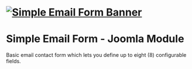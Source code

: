 # [![Simple Email Form Banner](docs/images/logo.png)](https://joomla.unlikelysource.org/)
# Simple Email Form - Joomla Module
Basic email contact form which lets you define up to eight (8) configurable fields.

